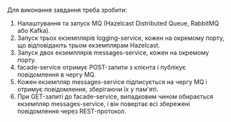 Для виконання завдання треба зробити:
1. Налаштування та запуск MQ (Hazelcast Distributed Queue, RabbitMQ або Kafka).
2. Запуск трьох екземплярів logging-service, кожен на окремому порту, що відповідають трьом екземплярам Hazelcast.
3. Запуск двох екземплярів messages-service, кожен на окремому порту.
4. facade-service отримує POST-запити з клієнта і публікує повідомлення в чергу MQ.
5. Кожен екземпляр messages-service підписується на чергу MQ і отримує повідомлення, зберігаючи їх у пам'яті.
6. При GET-запиті до facade-service, випадковим чином обирається екземпляр messages-service, і він повертає всі збережені повідомлення через REST-протокол.